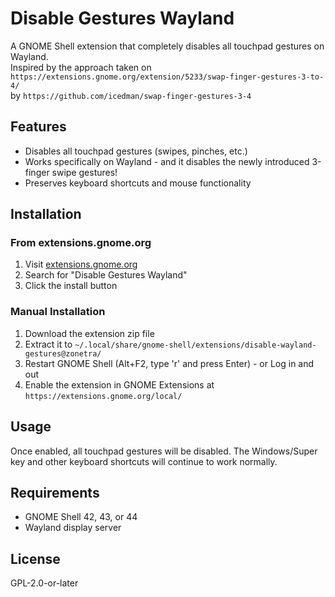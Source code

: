 # Disable Gestures Wayland

A GNOME Shell extension that completely disables all touchpad gestures on Wayland.  
Inspired by the approach taken on `https://extensions.gnome.org/extension/5233/swap-finger-gestures-3-to-4/`  
by `https://github.com/icedman/swap-finger-gestures-3-4`

## Features

- Disables all touchpad gestures (swipes, pinches, etc.)
- Works specifically on Wayland - and it disables the newly introduced 3-finger swipe gestures!
- Preserves keyboard shortcuts and mouse functionality

## Installation

### From extensions.gnome.org

1. Visit [extensions.gnome.org](https://extensions.gnome.org)
2. Search for "Disable Gestures Wayland"
3. Click the install button

### Manual Installation

1. Download the extension zip file
2. Extract it to `~/.local/share/gnome-shell/extensions/disable-wayland-gestures@zonetra/`
3. Restart GNOME Shell (Alt+F2, type 'r' and press Enter) - or Log in and out
4. Enable the extension in GNOME Extensions at `https://extensions.gnome.org/local/`

## Usage

Once enabled, all touchpad gestures will be disabled. The Windows/Super key and other keyboard shortcuts will continue to work normally.

## Requirements

- GNOME Shell 42, 43, or 44
- Wayland display server

## License

GPL-2.0-or-later 
